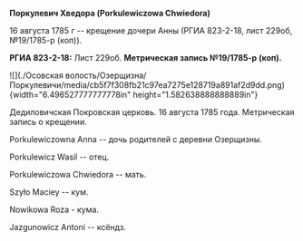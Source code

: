 **Поркулевич Хведора (Porkulewiczowa Chwiedora)**

16 августа 1785 г -- крещение дочери Анны (РГИА 823-2-18, лист 229об,
№19/1785-р (коп)).

**РГИА 823-2-18:** Лист 229об. **Метрическая запись №19/1785-р (коп).**

![](./Осовская волость/Озерщизна/Поркулевичи/media/cb5f7f308fb21c97ea7275e128719a891af2d9dd.png){width="6.496527777777778in"
height="1.582638888888889in"}

Дедиловичская Покровская церковь. 16 августа 1785 года. Метрическая
запись о крещении.

Porkulewiczowna Anna -- дочь родителей с деревни Озерщизны.

Porkulewicz Wasil -- отец.

Porkulewiczowa Chwiedora -- мать.

Szyło Maciey -- кум.

Nowikowa Roza - кума.

Jazgunowicz Antoni -- ксёндз.
